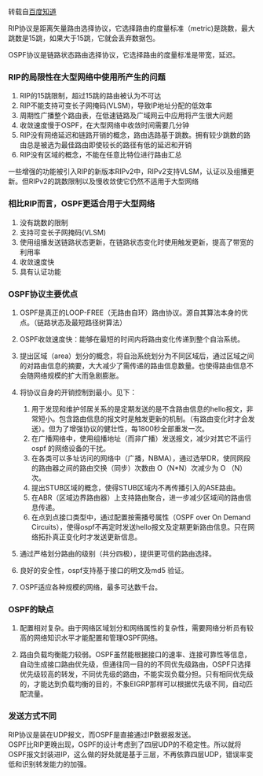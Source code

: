转载自[百度知道](https://zhidao.baidu.com/question/34178430.html)

RIP协议是距离矢量路由选择协议，它选择路由的度量标准（metric)是跳数，最大跳数是15跳，如果大于15跳，它就会丢弃数据包。 

OSPF协议是链路状态路由选择协议，它选择路由的度量标准是带宽，延迟。 

### RIP的局限性在大型网络中使用所产生的问题

1. RIP的15跳限制，超过15跳的路由被认为不可达
2. RIP不能支持可变长子网掩码(VLSM)，导致IP地址分配的低效率
3. 周期性广播整个路由表，在低速链路及广域网云中应用将产生很大问题
4. 收敛速度慢于OSPF，在大型网络中收敛时间需要几分钟
5. RIP没有网络延迟和链路开销的概念，路由选路基于跳数。拥有较少跳数的路由总是被选为最佳路由即使较长的路径有低的延迟和开销
6. RIP没有区域的概念，不能在任意比特位进行路由汇总
    
一些增强的功能被引入RIP的新版本RIPv2中，RIPv2支持VLSM，认证以及组播更新。但RIPv2的跳数限制以及慢收敛使它仍然不适用于大型网络

### 相比RIP而言，OSPF更适合用于大型网络

1. 没有跳数的限制
2. 支持可变长子网掩码(VLSM)
3. 使用组播发送链路状态更新，在链路状态变化时使用触发更新，提高了带宽的利用率
4. 收敛速度快
5. 具有认证功能

### OSPF协议主要优点

1. OSPF是真正的LOOP-FREE（无路由自环）路由协议。源自其算法本身的优点。（链路状态及最短路径树算法）
2. OSPF收敛速度快：能够在最短的时间内将路由变化传递到整个自治系统。
3. 提出区域（area）划分的概念，将自治系统划分为不同区域后，通过区域之间的对路由信息的摘要，大大减少了需传递的路由信息数量。也使得路由信息不会随网络规模的扩大而急剧膨胀。
4. 将协议自身的开销控制到最小。见下：
    1. 用于发现和维护邻居关系的是定期发送的是不含路由信息的hello报文，非常短小。包含路由信息的报文时是触发更新的机制。（有路由变化时才会发送）。但为了增强协议的健壮性，每1800秒全部重发一次。
    2. 在广播网络中，使用组播地址（而非广播）发送报文，减少对其它不运行ospf 的网络设备的干扰。
    3. 在各类可以多址访问的网络中（广播，NBMA），通过选举DR，使同网段的路由器之间的路由交换（同步）次数由 O（N*N）次减少为 O （N）次。
    4. 提出STUB区域的概念，使得STUB区域内不再传播引入的ASE路由。
    5. 在ABR（区域边界路由器）上支持路由聚合，进一步减少区域间的路由信息传递。
    6. 在点到点接口类型中，通过配置按需播号属性（OSPF over On Demand Circuits），使得ospf不再定时发送hello报文及定期更新路由信息。只在网络拓扑真正变化时才发送更新信息。

5. 通过严格划分路由的级别（共分四极），提供更可信的路由选择。
6. 良好的安全性，ospf支持基于接口的明文及md5 验证。
7. OSPF适应各种规模的网络，最多可达数千台。

### OSPF的缺点

1. 配置相对复杂。由于网络区域划分和网络属性的复杂性，需要网络分析员有较高的网络知识水平才能配置和管理OSPF网络。

2. 路由负载均衡能力较弱。OSPF虽然能根据接口的速率、连接可靠性等信息，自动生成接口路由优先级，但通往同一目的的不同优先级路由，OSPF只选择优先级较高的转发，不同优先级的路由，不能实现负载分担。只有相同优先级的，才能达到负载均衡的目的，不象EIGRP那样可以根据优先级不同，自动匹配流量。


### 发送方式不同
RIP协议是装在UDP报文，而OSPF是直接通过IP数据报发送。    
OSPF比RIP更晚出现，OSPF的设计考虑到了四层UDP的不稳定性。所以就将OSPF报文封装进IP，这么做的好处就是基于三层，不再依靠四层UDP，错误率变低和识别转发能力的加强。
